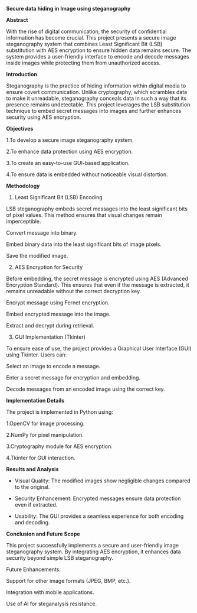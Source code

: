 ****Secure data hiding in Image using steganography****

**Abstract**

With the rise of digital communication, the security of confidential information has become crucial. This project presents a secure image steganography system that combines Least Significant Bit (LSB) substitution with AES encryption to ensure hidden data remains secure. The system provides a user-friendly interface to encode and decode messages inside images while protecting them from unauthorized access.

**Introduction**

Steganography is the practice of hiding information within digital media to ensure covert communication. Unlike cryptography, which scrambles data to make it unreadable, steganography conceals data in such a way that its presence remains undetectable. This project leverages the LSB substitution technique to embed secret messages into images and further enhances security using AES encryption.

**Objectives**

1.To develop a secure image steganography system.

2.To enhance data protection using AES encryption.

3.To create an easy-to-use GUI-based application.

4.To ensure data is embedded without noticeable visual distortion.

**Methodology**

1. Least Significant Bit (LSB) Encoding

LSB steganography embeds secret messages into the least significant bits of pixel values. This method ensures that visual changes remain imperceptible.

Convert message into binary.

Embed binary data into the least significant bits of image pixels.

Save the modified image.

2. AES Encryption for Security

Before embedding, the secret message is encrypted using AES (Advanced Encryption Standard). This ensures that even if the message is extracted, it remains unreadable without the correct decryption key.

Encrypt message using Fernet encryption.

Embed encrypted message into the image.

Extract and decrypt during retrieval.

3. GUI Implementation (Tkinter)

To ensure ease of use, the project provides a Graphical User Interface (GUI) using Tkinter. Users can:

Select an image to encode a message.

Enter a secret message for encryption and embedding.

Decode messages from an encoded image using the correct key.

**Implementation Details**

The project is implemented in Python using:

1.OpenCV for image processing.

2.NumPy for pixel manipulation.

3.Cryptography module for AES encryption.

4.Tkinter for GUI interaction.

**Results and Analysis**

* Visual Quality: The modified images show negligible changes compared to the original.

* Security Enhancement: Encrypted messages ensure data protection even if extracted.

* Usability: The GUI provides a seamless experience for both encoding and decoding.

**Conclusion and Future Scope**

This project successfully implements a secure and user-friendly image steganography system. By integrating AES encryption, it enhances data security beyond simple LSB steganography.

Future Enhancements:

Support for other image formats (JPEG, BMP, etc.).

Integration with mobile applications.

Use of AI for steganalysis resistance.
